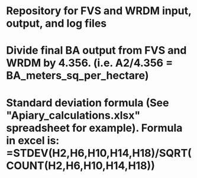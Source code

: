 # Repository for FVS and WRDM input, output, and log files

# Divide final BA output from FVS and WRDM by 4.356. (i.e. A2/4.356 = BA_meters_sq_per_hectare)

# Standard deviation formula (See "Apiary_calculations.xlsx" spreadsheet for example). Formula in excel is:  =STDEV(H2,H6,H10,H14,H18)/SQRT(COUNT(H2,H6,H10,H14,H18))
